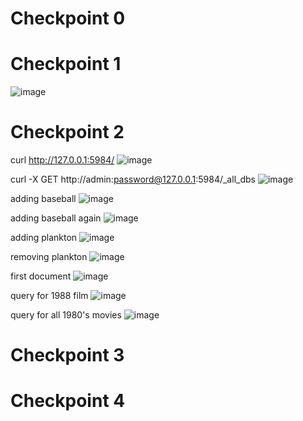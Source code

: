 # Checkpoint 0


# Checkpoint 1
![image](https://user-images.githubusercontent.com/85561037/181797140-c22cf84a-b3ef-49a9-bd8a-13fb63c8ce44.png)


# Checkpoint 2
curl http://127.0.0.1:5984/
![image](https://user-images.githubusercontent.com/85561037/181798010-c6e38eda-b5aa-4ac1-803c-0db9e84e6568.png)

curl -X GET http://admin:password@127.0.0.1:5984/_all_dbs
![image](https://user-images.githubusercontent.com/85561037/181800544-ea0478c2-4deb-44b9-a865-86606a6234a2.png)

adding baseball
![image](https://user-images.githubusercontent.com/85561037/181800829-e2a06acb-6d3c-49b6-8935-111486f89957.png)

adding baseball again
![image](https://user-images.githubusercontent.com/85561037/181801047-92840e83-f016-4ce1-a44e-c0add31f6d63.png)

adding plankton
![image](https://user-images.githubusercontent.com/85561037/181801216-1b84fb4e-0295-43dc-8a86-0108ed6575c3.png)

removing plankton
![image](https://user-images.githubusercontent.com/85561037/181801325-e5bcd88e-bcce-4047-80ad-d9741b7b4a68.png)

first document
![image](https://user-images.githubusercontent.com/85561037/181803145-a9736f27-aa73-4c9d-8e71-b1ea055cde85.png)

query for 1988 film
![image](https://user-images.githubusercontent.com/85561037/181803902-1f4faaee-daac-4e13-a599-c6e2c2f4ad17.png)

query for all 1980's movies
![image](https://user-images.githubusercontent.com/85561037/181804032-b3c96a4a-095a-4c23-9031-b9f58148a6b5.png)



# Checkpoint 3


# Checkpoint 4

